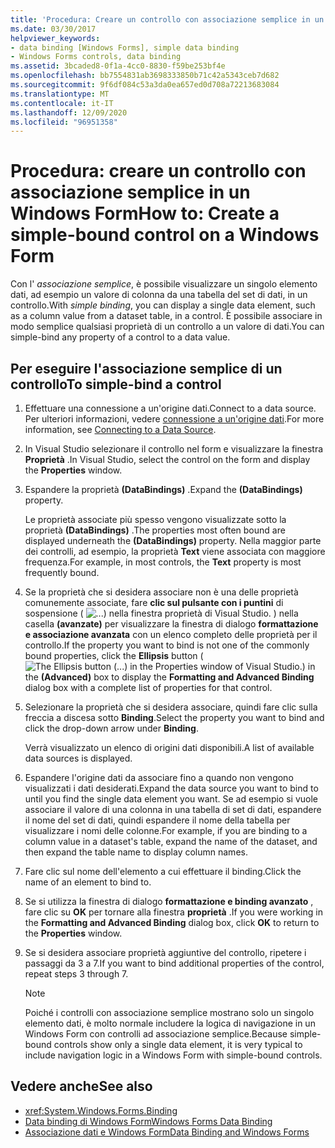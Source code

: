 ```yaml
---
title: 'Procedura: Creare un controllo con associazione semplice in un Windows Form'
ms.date: 03/30/2017
helpviewer_keywords:
- data binding [Windows Forms], simple data binding
- Windows Forms controls, data binding
ms.assetid: 3bcaded8-0f1a-4cc0-8830-f59be253bf4e
ms.openlocfilehash: bb7554831ab3698333850b71c42a5343ceb7d682
ms.sourcegitcommit: 9f6df084c53a3da0ea657ed0d708a72213683084
ms.translationtype: MT
ms.contentlocale: it-IT
ms.lasthandoff: 12/09/2020
ms.locfileid: "96951358"
---
```

# <a name="how-to-create-a-simple-bound-control-on-a-windows-form"></a><span data-ttu-id="1395e-102">Procedura: creare un controllo con associazione semplice in un Windows Form</span><span class="sxs-lookup"><span data-stu-id="1395e-102">How to: Create a simple-bound control on a Windows Form</span></span>

<span data-ttu-id="1395e-103">Con l' *associazione semplice*, è possibile visualizzare un singolo elemento dati, ad esempio un valore di colonna da una tabella del set di dati, in un controllo.</span><span class="sxs-lookup"><span data-stu-id="1395e-103">With *simple binding*, you can display a single data element, such as a column value from a dataset table, in a control.</span></span> <span data-ttu-id="1395e-104">È possibile associare in modo semplice qualsiasi proprietà di un controllo a un valore di dati.</span><span class="sxs-lookup"><span data-stu-id="1395e-104">You can simple-bind any property of a control to a data value.</span></span>

## <a name="to-simple-bind-a-control"></a><span data-ttu-id="1395e-105">Per eseguire l'associazione semplice di un controllo</span><span class="sxs-lookup"><span data-stu-id="1395e-105">To simple-bind a control</span></span>

1. <span data-ttu-id="1395e-106">Effettuare una connessione a un'origine dati.</span><span class="sxs-lookup"><span data-stu-id="1395e-106">Connect to a data source.</span></span> <span data-ttu-id="1395e-107">Per ulteriori informazioni, vedere [connessione a un'origine dati](/dotnet/framework/data/adonet/connecting-to-a-data-source).</span><span class="sxs-lookup"><span data-stu-id="1395e-107">For more information, see [Connecting to a Data Source](/dotnet/framework/data/adonet/connecting-to-a-data-source).</span></span>

2. <span data-ttu-id="1395e-108">In Visual Studio selezionare il controllo nel form e visualizzare la finestra **Proprietà** .</span><span class="sxs-lookup"><span data-stu-id="1395e-108">In Visual Studio, select the control on the form and display the **Properties** window.</span></span>

3. <span data-ttu-id="1395e-109">Espandere la proprietà **(DataBindings)** .</span><span class="sxs-lookup"><span data-stu-id="1395e-109">Expand the **(DataBindings)** property.</span></span>

     <span data-ttu-id="1395e-110">Le proprietà associate più spesso vengono visualizzate sotto la proprietà **(DataBindings)** .</span><span class="sxs-lookup"><span data-stu-id="1395e-110">The properties most often bound are displayed underneath the **(DataBindings)** property.</span></span> <span data-ttu-id="1395e-111">Nella maggior parte dei controlli, ad esempio, la proprietà **Text** viene associata con maggiore frequenza.</span><span class="sxs-lookup"><span data-stu-id="1395e-111">For example, in most controls, the **Text** property is most frequently bound.</span></span>

4. <span data-ttu-id="1395e-112">Se la proprietà che si desidera associare non è una delle proprietà comunemente associate, fare **clic sul pulsante con i puntini** di sospensione ( ![ ...) nella finestra proprietà di Visual Studio. ](./media/how-to-create-a-simple-bound-control-on-a-windows-form/visual-studio-ellipsis-button.png) ) nella casella **(avanzate)** per visualizzare la finestra di dialogo **formattazione e associazione avanzata** con un elenco completo delle proprietà per il controllo.</span><span class="sxs-lookup"><span data-stu-id="1395e-112">If the property you want to bind is not one of the commonly bound properties, click the **Ellipsis** button (![The Ellipsis button (...) in the Properties window of Visual Studio.](./media/how-to-create-a-simple-bound-control-on-a-windows-form/visual-studio-ellipsis-button.png)) in the **(Advanced)** box to display the **Formatting and Advanced Binding** dialog box with a complete list of properties for that control.</span></span>

5. <span data-ttu-id="1395e-113">Selezionare la proprietà che si desidera associare, quindi fare clic sulla freccia a discesa sotto **Binding**.</span><span class="sxs-lookup"><span data-stu-id="1395e-113">Select the property you want to bind and click the drop-down arrow under **Binding**.</span></span>

     <span data-ttu-id="1395e-114">Verrà visualizzato un elenco di origini dati disponibili.</span><span class="sxs-lookup"><span data-stu-id="1395e-114">A list of available data sources is displayed.</span></span>

6. <span data-ttu-id="1395e-115">Espandere l'origine dati da associare fino a quando non vengono visualizzati i dati desiderati.</span><span class="sxs-lookup"><span data-stu-id="1395e-115">Expand the data source you want to bind to until you find the single data element you want.</span></span> <span data-ttu-id="1395e-116">Se ad esempio si vuole associare il valore di una colonna in una tabella di set di dati, espandere il nome del set di dati, quindi espandere il nome della tabella per visualizzare i nomi delle colonne.</span><span class="sxs-lookup"><span data-stu-id="1395e-116">For example, if you are binding to a column value in a dataset's table, expand the name of the dataset, and then expand the table name to display column names.</span></span>

7. <span data-ttu-id="1395e-117">Fare clic sul nome dell'elemento a cui effettuare il binding.</span><span class="sxs-lookup"><span data-stu-id="1395e-117">Click the name of an element to bind to.</span></span>

8. <span data-ttu-id="1395e-118">Se si utilizza la finestra di dialogo **formattazione e binding avanzato** , fare clic su **OK** per tornare alla finestra **proprietà** .</span><span class="sxs-lookup"><span data-stu-id="1395e-118">If you were working in the **Formatting and Advanced Binding** dialog box, click **OK** to return to the **Properties** window.</span></span>

9. <span data-ttu-id="1395e-119">Se si desidera associare proprietà aggiuntive del controllo, ripetere i passaggi da 3 a 7.</span><span class="sxs-lookup"><span data-stu-id="1395e-119">If you want to bind additional properties of the control, repeat steps 3 through 7.</span></span>

    > [!NOTE]
    > <span data-ttu-id="1395e-120">Poiché i controlli con associazione semplice mostrano solo un singolo elemento dati, è molto normale includere la logica di navigazione in un Windows Form con controlli ad associazione semplice.</span><span class="sxs-lookup"><span data-stu-id="1395e-120">Because simple-bound controls show only a single data element, it is very typical to include navigation logic in a Windows Form with simple-bound controls.</span></span>

## <a name="see-also"></a><span data-ttu-id="1395e-121">Vedere anche</span><span class="sxs-lookup"><span data-stu-id="1395e-121">See also</span></span>

- <xref:System.Windows.Forms.Binding>
- [<span data-ttu-id="1395e-122">Data binding di Windows Form</span><span class="sxs-lookup"><span data-stu-id="1395e-122">Windows Forms Data Binding</span></span>](windows-forms-data-binding.md)
- [<span data-ttu-id="1395e-123">Associazione dati e Windows Form</span><span class="sxs-lookup"><span data-stu-id="1395e-123">Data Binding and Windows Forms</span></span>](data-binding-and-windows-forms.md)
